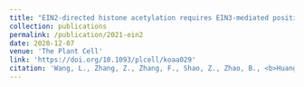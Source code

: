 ```yaml
---
title: "EIN2-directed histone acetylation requires EIN3-mediated positive feedback regulation in response to ethylene."
collection: publications
permalink: /publication/2021-ein2
date: 2020-12-07
venue: 'The Plant Cell'
link: 'https://doi.org/10.1093/plcell/koaa029'
citation: 'Wang, L., Zhang, Z., Zhang, F., Shao, Z., Zhao, B., <b>Huang, A.</b>, Tran, J., Hernandez, F. V., & Qiao, H. (2021). EIN2-directed histone acetylation requires EIN3-mediated positive feedback regulation in response to ethylene. <i>The Plant cell, 33</i>(2), 322–337. https://doi.org/10.1093/plcell/koaa029'
---
```

